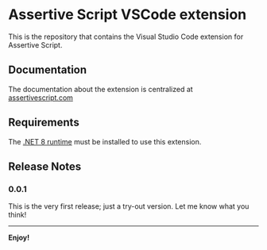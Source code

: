 # Assertive Script VSCode extension

This is the repository that contains the Visual Studio Code extension for Assertive Script.

## Documentation
The documentation about the extension is centralized at [assertivescript.com](https://assertivescript.com/VSCode%20extension.html)

## Requirements

The [.NET 8 runtime](https://dotnet.microsoft.com/en-us/download/dotnet/8.0) must be installed to use this extension. 

## Release Notes

### 0.0.1

This is the very first release; just a try-out version. Let me know what you think!

---

**Enjoy!**
